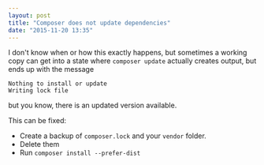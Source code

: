 ```yaml
---
layout: post
title: "Composer does not update dependencies"
date: "2015-11-20 13:35"
---
```

I don't know when or how this exactly happens, but sometimes a working copy can get into a state where `composer update` actually creates output, but ends up with the message

    Nothing to install or update
    Writing lock file

but you know, there is an updated version available.


This can be fixed:

* Create a backup of `composer.lock` and  your `vendor` folder.
* Delete them
* Run `composer install --prefer-dist`
